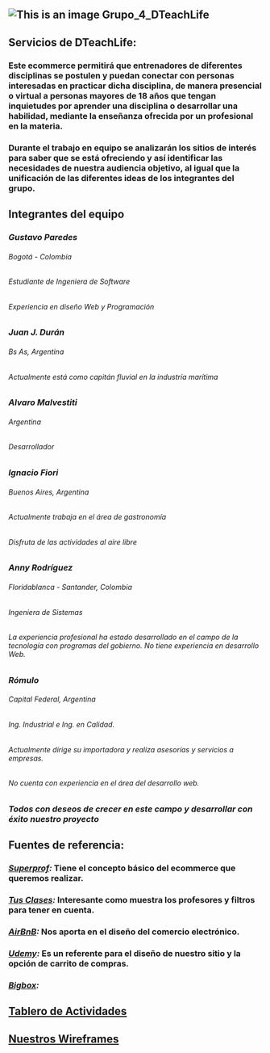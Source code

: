 ## ![This is an image](/assets/images/704914.png) Grupo_4_DTeachLife
## Servicios de DTeachLife:
### Este ecommerce permitirá que entrenadores de diferentes disciplinas se postulen y puedan conectar con personas interesadas en practicar dicha disciplina, de manera presencial o virtual a personas mayores de 18 años que tengan inquietudes por aprender una disciplina o desarrollar una habilidad, mediante la enseñanza ofrecida por un profesional en la materia. 
### Durante el trabajo en equipo se analizarán los sitios de interés para saber que se está ofreciendo y así identificar las necesidades de nuestra audiencia objetivo, al igual que la unificación de las diferentes ideas de los integrantes del grupo.
##	Integrantes del equipo
### *Gustavo Paredes*
###### Bogotá - Colombia
###### Estudiante de Ingeniera de Software
###### Experiencia en diseño Web y Programación
### *Juan J. Durán*
###### Bs As, Argentina
###### Actualmente está como capitán fluvial en la industría marítima
### *Alvaro Malvestiti*
###### Argentina
###### Desarrollador
### *Ignacio Fiori*
###### Buenos Aires, Argentina
###### Actualmente trabaja en el área de gastronomía
###### Disfruta de las actividades al aire libre
### *Anny Rodríguez*
###### Floridablanca - Santander, Colombia
###### Ingeniera de Sistemas
###### La experiencia profesional ha estado desarrollado en el campo de la tecnología con programas del gobierno.  No tiene experiencia en desarrollo Web.
### *Rómulo*
###### Capital Federal, Argentina
###### Ing. Industrial e Ing. en Calidad.
###### Actualmente dirige su importadora y realiza asesorías y servicios a empresas.
###### No cuenta con experiencia en el área del desarrollo web. 
### *Todos con deseos de crecer en este campo y desarrollar con éxito nuestro proyecto*
## Fuentes de referencia:
### *[Superprof](https://www.superprof.com/):* Tiene el concepto básico del ecommerce que queremos realizar.
### *[Tus Clases](https://www.tusclases.com.ar/):* Interesante como muestra los profesores y filtros para tener en cuenta.
### *[AirBnB](https://www.airbnb.com/):* Nos aporta en el diseño del comercio electrónico.
### *[Udemy](https://www.udemy.com/):* Es un referente para el diseño de nuestro sitio y la opción de carrito de compras.
### *[Bigbox](https://www.bigbox.com.ar/):*
## [Tablero de Actividades](https://amalvestiti.atlassian.net/jira/software/projects/DTEC/boards/3/roadmap?selectedIssue=DTEC-7)
## [Nuestros Wireframes](https://wireframe.cc/pro/pp/d9f81498d585393)
